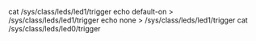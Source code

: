 cat /sys/class/leds/led1/trigger
echo default-on > /sys/class/leds/led1/trigger
echo none > /sys/class/leds/led1/trigger
cat /sys/class/leds/led0/trigger
